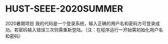 # HUST-SEEE-2020SUMMER
2020暑期项目
我的代码是一个登录系统，输入正确的用户名和密码方可登录成功。若密码输入错误三次则需重新登陆。（注：在程序运行一开始需初始化用户名和密码）
